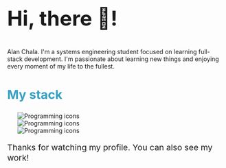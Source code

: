 <!DOCTYPE html>
<html lang="en">
  <head>
    <meta charset="UTF-8">
    <meta name="viewport" content="width=device-width, initial-scale=1.0">
    <title>Alan</title>
    <link rel="preconnect" href="https://fonts.googleapis.com">
    <link rel="preconnect" href="https://fonts.gstatic.com" crossorigin>
    <link href="https://fonts.googleapis.com/css2?family=Bangers&family=Poppins:ital,wght@0,100;0,200;0,300;0,400;0,500;0,600;0,700;0,800;0,900;1,100;1,200;1,300;1,400;1,500;1,600;1,700;1,800;1,900&display=swap" rel="stylesheet">
    <style>
      :root {
        --heading-font: "Bangers", system-ui;
        --paragraph-font: "Poppins", sans-serif;
        --p1: 1rem;
        --p2: .5rem;
      }
    </style>
  </head>
  <body>
    <main class="main">
      <section>
        <h1 style="font-size: 3rem; font-family=var(--heading-font)">Hi, there 👋!</h1>
        <p style="font-size: 1.2rem>My name is <span style="color: #37a0c0;">Alan Chala</span>. I'm a systems engineering student focused on learning full-stack development. I'm passionate about learning new things and enjoying every moment of my life to the fullest.</p>
      </section>
      <section>
        <h2 style="font-size: 1.8rem; color: #37a0c0; font-family=var(--heading-font)">My stack</h2>
        <ul style="list-style: none">
          <li>
            <img src="https://skillicons.dev/icons?i=html,css,js,ts,react&theme=dark" alt="Programming icons">
          </li>
          <li>
            <img src="https://skillicons.dev/icons?i=nodejs,mongodb,mysql,express,nextjs&theme=light" alt="Programming icons">
          </li>
          <li>
            <img src="https://skillicons.dev/icons?i=py,tailwind,java,github,git&theme=light" alt="Programming icons">
          </li>
        </ul>
      </section>
      <footer>
        <p style="font-size: 1.2rem">Thanks for watching my profile. You can also see my work!</p>
      </footer>
    </main>
  </body>
</html>

